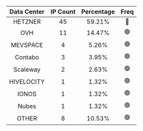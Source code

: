 | Data Center | IP Count | Percentage | Freq |
|:------------:|:--------:|:-----------:|:-----:|
| HETZNER | 45 | 59.21% | 🔴 |
| OVH | 11 | 14.47% | 🟢 |
| MEVSPACE | 4 | 5.26% | 🟢 |
| Contabo | 3 | 3.95% | 🟢 |
| Scaleway | 2 | 2.63% | 🟢 |
| HIVELOCITY | 1 | 1.32% | 🟢 |
| IONOS | 1 | 1.32% | 🟢 |
| Nubes | 1 | 1.32% | 🟢 |
| OTHER | 8 | 10.53% | 🟢 |